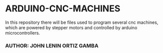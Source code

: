# ARDUIN0-CNC-MACHINES
In this repository there will be files used to program several cnc machines, 
which are powered by stepper motors and controlled by arduino microcontrollers.

### AUTHOR:  JOHN LENIN ORTIZ GAMBA